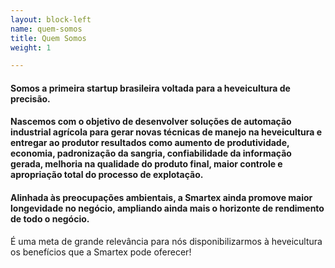 ```yaml
---
layout: block-left
name: quem-somos
title: Quem Somos
weight: 1

---
```

#### Somos a primeira startup brasileira voltada para a heveicultura de precisão.

#### Nascemos com o objetivo de desenvolver soluções de automação industrial agrícola para gerar novas técnicas de manejo na heveicultura e entregar ao produtor resultados como aumento de produtividade, economia, padronização da sangria, confiabilidade da informação gerada, melhoria na qualidade do produto final, maior controle e apropriação total do processo de explotação.

#### Alinhada às preocupações ambientais, a Smartex ainda promove maior longevidade no negócio, ampliando ainda mais o horizonte de rendimento de todo o negócio.   
  
É uma meta de grande relevância para nós disponibilizarmos à heveicultura os benefícios que a Smartex pode oferecer!